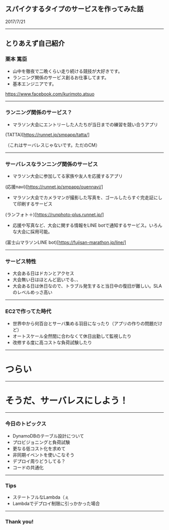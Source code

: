 
## スパイクするタイプのサービスを作ってみた話

2017/7/21

---

## とりあえず自己紹介

### 栗本 篤臣

* 山中を徹夜で二晩くらい走り続ける競技が大好きです。
* ランニング関係のサービス創るお仕事してます。
* 基本エンジニアです。

https://www.facebook.com/kurimoto.atsuo

---

### ランニング関係のサービス？

* マラソン大会にエントリーした人たちが当日までの練習を競い合うアプリ

(TATTA)[https://runnet.jp/smpapp/tatta/]

（これはサーバレスじゃないです。ただのCM）

---

### サーバレスなランニング関係のサービス

* マラソン大会に参加してる家族や友人を応援するアプリ

(応援navi)[https://runnet.jp/smpapp/ouennavi/]

* マラソン大会でカメラマンが撮影した写真を、ゴールしたらすぐ完走証にして印刷するサービス

(ランフォト＋)[https://runphoto-plus.runnet.jp/]

* 応援や写真など、大会に関する情報をLINE botで通知するサービス。いろんな大会に採用可能。

(富士山マラソンLINE bot)[https://fujisan-marathon.jp/line/]

---

### サービス特性

* 大会ある日はドカンとアクセス
* 大会無い日はほとんど凪いでる、、
* 大会ある日は休日なので、トラブル発生すると当日中の復旧が難しい。SLAのレベルめっさ高い

---

### EC2で作ってた時代

* 世界中から何百台とサーバ集める羽目になったり（アプリの作りの問題だけど）
* オートスケール全然間に合わなくて休日出勤して監視したり
* 改修する度に高コストな負荷試験したり

---

# つらい

---

# そうだ、サーバレスにしよう！

---

### 今日のトピックス

* DynamoDBのテーブル設計について
* プロビジョニングと負荷試験
* 更なる低コスト化を求めて
* 非同期イベントを使いこなそう
* デプロイ周りどうしてる？
* コードの共通化

---

### Tips
* ステートフルなLambda（ぇ
* Lambdaでデプロイ制限に引っかかった場合

---

### Thank you!
